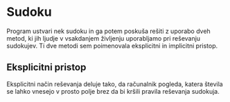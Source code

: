 # Sudoku

Program ustvari nek sudoku in ga potem poskuša rešiti z uporabo dveh metod, ki jih ljudje v vsakdanjem življenju uporabljamo pri reševanju sudokujev. Ti dve metodi sem poimenovala eksplicitni in implicitni pristop.

## Eksplicitni pristop

Eksplicitni način reševanja deluje tako, da računalnik pogleda, katera števila se lahko vnesejo v prosto polje brez da bi kršili pravila reševanja sudokuja.